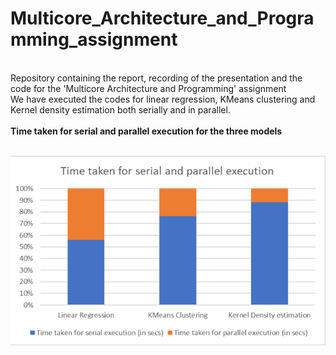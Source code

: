 # Multicore_Architecture_and_Programming_assignment
<br>
Repository containing the report, recording of the presentation and the code for the 'Multicore Architecture and Programming' assignment
<br>
We have executed the codes for linear regression, KMeans clustering and Kernel density estimation both serially and in parallel.
<br><br>
<b>Time taken for serial and parallel execution for the three models</b>
<br><br>

![Graph for the time taken for execution](https://github.com/Manish-M2018/Multicore_Architecture_and_Programming_assignment/blob/main/images/Graph_for_the_time_taken_for_serial_and_parallel_execution.png)
